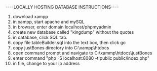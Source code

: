 ----LOCALLY HOSTING DATABASE INSTRUCTIONS----

  1. download xampp
  2. in xampp, start apache and mySQL
  3. in browser, enter domain localhost/phpmyadmin
  4. create new database called "kingdump" without the quotes
  5. in database, click SQL tab.
  6. copy file tableBuilder.sql into the text box, then click go
  7. copy justBones directory into C:\xampp\htdocs
  8. open command prompt and navigate to C:\xammp\htdocs\justBones
  9. enter command "php -S localhost:8080 -t public public/index.php"
  10. in file, change to your ip address

